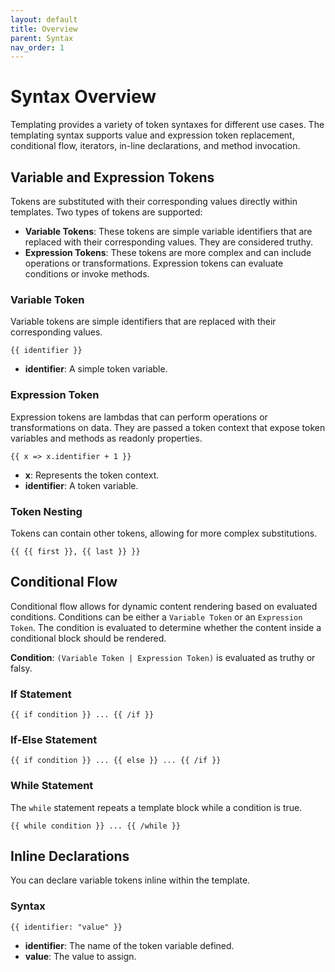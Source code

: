```yaml
---
layout: default
title: Overview
parent: Syntax
nav_order: 1
---
```


# Syntax Overview

Templating provides a variety of token syntaxes for different use cases. The templating syntax supports
value and expression token replacement, conditional flow, iterators, in-line declarations, and method invocation.

## Variable and Expression Tokens

Tokens are substituted with their corresponding values directly within templates.
Two types of tokens are supported:

- **Variable Tokens**: These tokens are simple variable identifiers that are replaced with their corresponding values. They are considered truthy.
- **Expression Tokens**: These tokens are more complex and can include operations or transformations. Expression tokens can evaluate conditions or invoke methods.

### Variable Token

Variable tokens are simple identifiers that are replaced with their corresponding values.

`{{ identifier }}`

- **identifier**: A simple token variable.

### Expression Token

Expression tokens are lambdas that can perform operations or transformations on data.
They are passed a token context that expose token variables and methods as readonly properties.

`{{ x => x.identifier + 1 }}`

- **x**: Represents the token context.
- **identifier**: A token variable.

### Token Nesting
Tokens can contain other tokens, allowing for more complex substitutions.

`{{ {{ first }}, {{ last }} }}`

## Conditional Flow

Conditional flow allows for dynamic content rendering based on evaluated conditions. Conditions can 
be either a `Variable Token` or an `Expression Token`. The condition is evaluated to determine whether 
the content inside a conditional block should be rendered.

**Condition**: `(Variable Token | Expression Token)` is evaluated as truthy or falsy.

### If Statement

`{{ if condition }} ... {{ /if }}`

### If-Else Statement

`{{ if condition }} ... {{ else }} ... {{ /if }}`


### While Statement

The `while` statement repeats a template block while a condition is true.

`{{ while condition }} ... {{ /while }}`

## Inline Declarations

You can declare variable tokens inline within the template.

### Syntax

`{{ identifier: "value" }}`

- **identifier**: The name of the token variable defined.
- **value**: The value to assign.
